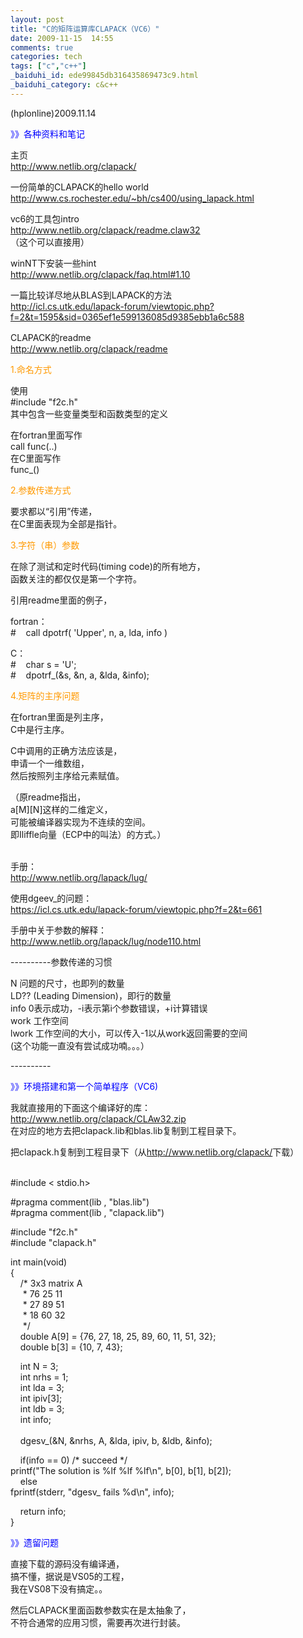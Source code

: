 ```yaml
---
layout: post
title: "C的矩阵运算库CLAPACK（VC6）"
date: 2009-11-15  14:55
comments: true
categories: tech
tags: ["c","c++"]
_baiduhi_id: ede99845db316435869473c9.html
_baiduhi_category: c&c++
---
```


<p>(hplonline)2009.11.14</p>
<p><font color="#0000ff">》》各种资料和笔记</font></p>
<p>主页<br/><a href="http://www.netlib.org/clapack/">http://www.netlib.org/clapack/</a></p>
<p>一份简单的CLAPACK的hello world<br/><a href="http://www.cs.rochester.edu/~bh/cs400/using_lapack.html">http://www.cs.rochester.edu/~bh/cs400/using_lapack.html</a></p>
<p>vc6的工具包intro<br/><a href="http://www.netlib.org/clapack/readme.claw32">http://www.netlib.org/clapack/readme.claw32</a><br/>
（这个可以直接用）</p>
<p>winNT下安装一些hint<br/><a href="http://www.netlib.org/clapack/faq.html#1.10">http://www.netlib.org/clapack/faq.html#1.10</a></p>
<p>一篇比较详尽地从BLAS到LAPACK的方法<br/><a href="http://icl.cs.utk.edu/lapack-forum/viewtopic.php?f=2&amp;t=1595&amp;sid=0365ef1e599136085d9385ebb1a6c588">http://icl.cs.utk.edu/lapack-forum/viewtopic.php?f=2&amp;t=1595&amp;sid=0365ef1e599136085d9385ebb1a6c588</a></p>
<p>CLAPACK的readme<br/><a href="http://www.netlib.org/clapack/readme">http://www.netlib.org/clapack/readme</a></p>
<p><font color="#ff9900">1.命名方式</font></p>
<p>使用<br/>
#include "f2c.h"<br/>
其中包含一些变量类型和函数类型的定义</p>
<p>在fortran里面写作<br/>
call func(..)<br/>
在C里面写作<br/>
func_()</p>
<p><font color="#ff9900">2.参数传递方式</font></p>
<p>要求都以“引用”传递，<br/>
在C里面表现为全部是指针。</p>
<p><font color="#ff9900">3.字符（串）参数</font></p>
<p>在除了测试和定时代码(timing code)的所有地方，<br/>
函数关注的都仅仅是第一个字符。</p>
<p>引用readme里面的例子，</p>
<p>fortran：<br/>
#     call dpotrf( 'Upper', n, a, lda, info )</p>
<p>C：<br/>
#     char s = 'U';<br/>
#     dpotrf_(&amp;s, &amp;n, a, &amp;lda, &amp;info);</p>
<p><font color="#ff9900">4.矩阵的主序问题</font></p>
<p>在fortran里面是列主序，<br/>
C中是行主序。</p>
<p>C中调用的正确方法应该是，<br/>
申请一个一维数组，<br/>
然后按照列主序给元素赋值。</p>
<p>（原readme指出，<br/>
a[M][N]这样的二维定义，<br/>
可能被编译器实现为不连续的空间。<br/>
即Iliffle向量（ECP中的叫法）的方式。）</p>
<p><br/>
手册：<br/><a href="http://www.netlib.org/lapack/lug/">http://www.netlib.org/lapack/lug/</a></p>
<p>使用dgeev_的问题：<br/><a href="https://icl.cs.utk.edu/lapack-forum/viewtopic.php?f=2&amp;t=661">https://icl.cs.utk.edu/lapack-forum/viewtopic.php?f=2&amp;t=661</a></p>
<p>手册中关于参数的解释：<br/><a href="http://www.netlib.org/lapack/lug/node110.html">http://www.netlib.org/lapack/lug/node110.html</a></p>
<p>----------参数传递的习惯</p>
<p>N 问题的尺寸，也即列的数量<br/>
LD?? (Leading Dimension)，即行的数量<br/>
info 0表示成功，-i表示第i个参数错误，+i计算错误<br/>
work 工作空间<br/>
lwork 工作空间的大小，可以传入-1以从work返回需要的空间<br/>
(这个功能一直没有尝试成功喃。。。）</p>
<p>----------</p>
<p><font color="#0000ff">》》环境搭建和第一个简单程序（VC6)</font></p>
<p>我就直接用的下面这个编译好的库：<br/><a href="http://www.netlib.org/clapack/CLAw32.zip">http://www.netlib.org/clapack/CLAw32.zip</a><br/>
在对应的地方去把clapack.lib和blas.lib复制到工程目录下。</p>
<p>把clapack.h复制到工程目录下（从<a href="http://www.netlib.org/clapack/">http://www.netlib.org/clapack/</a>下载）</p>
<p><br/>
#include &lt; stdio.h&gt;</p>
<p>#pragma comment(lib , "blas.lib") <br/>
#pragma comment(lib , "clapack.lib")</p>
<p>#include "f2c.h"<br/>
#include "clapack.h"</p>
<p>int main(void)<br/>
{<br/>
     /* 3x3 matrix A<br/>
      * 76 25 11<br/>
      * 27 89 51<br/>
      * 18 60 32<br/>
      */<br/>
     double A[9] = {76, 27, 18, 25, 89, 60, 11, 51, 32};<br/>
     double b[3] = {10, 7, 43};</p>
<p>     int N = 3;<br/>
     int nrhs = 1;<br/>
     int lda = 3;<br/>
     int ipiv[3];<br/>
     int ldb = 3;<br/>
     int info;<br/>
     <br/>
     dgesv_(&amp;N, &amp;nrhs, A, &amp;lda, ipiv, b, &amp;ldb, &amp;info);</p>
<p>     if(info == 0) /*  succeed */ <br/>
 printf("The solution is %lf %lf %lf\n", b[0], b[1], b[2]);<br/>
     else<br/>
 fprintf(stderr, "dgesv_ fails %d\n", info);</p>
<p>     return info;<br/>
}</p>
<p><font color="#0000ff">》》遗留问题</font></p>
<p>直接下载的源码没有编译通，<br/>
搞不懂，据说是VS05的工程，<br/>
我在VS08下没有搞定。。</p>
<p>然后CLAPACK里面函数参数实在是太抽象了，<br/>
不符合通常的应用习惯，需要再次进行封装。</p>
